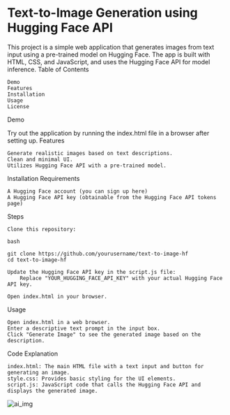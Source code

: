 # Text-to-Image Generation using Hugging Face API
This project is a simple web application that generates images from text input using a pre-trained model on Hugging Face. The app is built with HTML, CSS, and JavaScript, and uses the Hugging Face API for model inference.
Table of Contents

    Demo
    Features
    Installation
    Usage
    License

Demo

Try out the application by running the index.html file in a browser after setting up.
Features

    Generate realistic images based on text descriptions.
    Clean and minimal UI.
    Utilizes Hugging Face API with a pre-trained model.

Installation
Requirements

    A Hugging Face account (you can sign up here)
    A Hugging Face API key (obtainable from the Hugging Face API tokens page)

Steps

    Clone this repository:

    bash

    git clone https://github.com/yourusername/text-to-image-hf
    cd text-to-image-hf

    Update the Hugging Face API key in the script.js file:
        Replace "YOUR_HUGGING_FACE_API_KEY" with your actual Hugging Face API key.

    Open index.html in your browser.

Usage

    Open index.html in a web browser.
    Enter a descriptive text prompt in the input box.
    Click "Generate Image" to see the generated image based on the description.

Code Explanation

    index.html: The main HTML file with a text input and button for generating an image.
    style.css: Provides basic styling for the UI elements.
    script.js: JavaScript code that calls the Hugging Face API and displays the generated image.
    
![ai_img](https://github.com/user-attachments/assets/3bca072c-7dfa-47e3-ba24-ce6b26cdcbf1)

